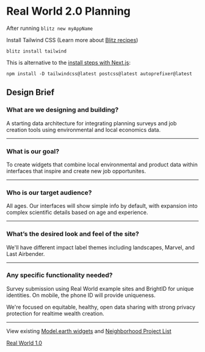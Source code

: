 # Real World 2.0 Planning

After running `blitz new myAppName`

Install Tailwind CSS (Learn more about [Blitz recipes](https://blitzjs.com/docs/using-recipes))

`blitz install tailwind`

This is alternative to the [install steps with Next.js](https://tailwindcss.com/docs/guides/nextjs):

`npm install -D tailwindcss@latest postcss@latest autoprefixer@latest`


## Design Brief

### What are we designing and building? 
A starting data architecture for integrating planning surveys and job creation tools using environmental and local economics data.
__________________________________________________________________________________

### What is our goal? 
To create widgets that combine local environmental and product data within interfaces that inspire and create new job opportunites.
___________________________________________________________________________________

### Who is our target audience?
All ages. Our interfaces will show simple info by default, with expansion into complex scientific details based on age and experience.
____________________________________________________________________________________

### What’s the desired look and feel of the site? 
<!--(e.g., modern, photographs vs illustrations, clean, minimalistic, professional, fun, etc.)-->
We'll have different impact label themes including landscapes, Marvel, and Last Airbender.
____________________________________________________________________________________

### Any specific functionality needed?
Survey submission using Real World example sites and BrightID for unique identities. On mobile, the phone ID will provide uniqueness.

We're focused on equitable, healthy, open data sharing with strong privacy protection for realtime wealth creation.

____________________________________________________________________________________

View existing [Model.earth widgets](https://model.earth/io/charts) and [Neighborhood Project List](https://neighborhood.org/community/projects)

[Real World 1.0](./)